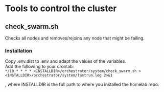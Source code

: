 # Tools to control the cluster

## check_swarm.sh

Checks all nodes and removes/rejoins any node that might be failing.  

### Installation
Copy .env.dist to .env and adapt the values of the variables.  
Add the following to your crontab:  
```*/10 * * * * <INSTALLDIR>/orchestrator/system/check_swarm.sh > <INSTALLDIR>/orchestrator/system/lastrun.log 2>&1```  
  
, where INSTALLDIR is the full path to where you installed the homelab repo.
